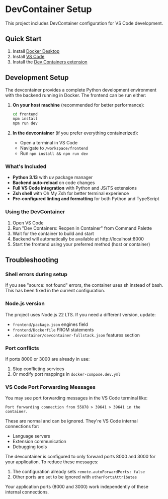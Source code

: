# DevContainer Setup

This project includes DevContainer configuration for VS Code development.

## Quick Start

1. Install [Docker Desktop](https://www.docker.com/products/docker-desktop)
2. Install [VS Code](https://code.visualstudio.com/)
3. Install the [Dev Containers extension](https://marketplace.visualstudio.com/items?itemName=ms-vscode-remote.remote-containers)

## Development Setup

The devcontainer provides a complete Python development environment with the backend running in Docker. The frontend can be run either:

1. **On your host machine** (recommended for better performance):
   ```bash
   cd frontend
   npm install
   npm run dev
   ```

2. **In the devcontainer** (if you prefer everything containerized):
   - Open a terminal in VS Code
   - Navigate to `/workspace/frontend`
   - Run `npm install && npm run dev`

### What's Included

- **Python 3.13** with uv package manager
- **Backend auto-reload** on code changes
- **Full VS Code integration** with Python and JS/TS extensions
- **Zsh shell** with Oh My Zsh for better terminal experience
- **Pre-configured linting and formatting** for both Python and TypeScript

### Using the DevContainer

1. Open VS Code
2. Run "Dev Containers: Reopen in Container" from Command Palette
3. Wait for the container to build and start
4. Backend will automatically be available at http://localhost:8000
5. Start the frontend using your preferred method (host or container)

## Troubleshooting

### Shell errors during setup
If you see "source: not found" errors, the container uses sh instead of bash. This has been fixed in the current configuration.

### Node.js version
The project uses Node.js 22 LTS. If you need a different version, update:
- `frontend/package.json` engines field
- `frontend/Dockerfile` FROM statements
- `.devcontainer/devcontainer-fullstack.json` features section

### Port conflicts
If ports 8000 or 3000 are already in use:
1. Stop conflicting services
2. Or modify port mappings in `docker-compose.dev.yml`

### VS Code Port Forwarding Messages
You may see port forwarding messages in the VS Code terminal like:
```
Port forwarding connection from 55878 > 39641 > 39641 in the container.
```

These are normal and can be ignored. They're VS Code internal connections for:
- Language servers
- Extension communication
- Debugging tools

The devcontainer is configured to only forward ports 8000 and 3000 for your application. To reduce these messages:
1. The configuration already sets `remote.autoForwardPorts: false`
2. Other ports are set to be ignored with `otherPortsAttributes`

Your application ports (8000 and 3000) work independently of these internal connections.
